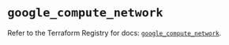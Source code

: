 # `google_compute_network`

Refer to the Terraform Registry for docs: [`google_compute_network`](https://registry.terraform.io/providers/hashicorp/google-beta/5.38.0/docs/resources/google_compute_network).
